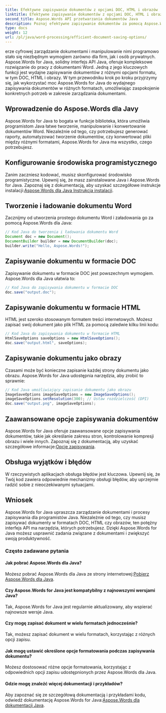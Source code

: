 ```yaml
---
title: Efektywne zapisywanie dokumentów z opcjami DOC, HTML i obrazów
linktitle: Efektywne zapisywanie dokumentów z opcjami DOC, HTML i obrazów
second_title: Aspose.Words API przetwarzania dokumentów Java
description: Poznaj efektywne zapisywanie dokumentów za pomocą Aspose.Words dla Java. Ten przewodnik krok po kroku obejmuje opcje DOC, HTML i obrazów, zwiększając Twoje umiejętności zarządzania dokumentami.
type: docs
weight: 12
url: /pl/java/word-processing/efficient-document-saving-options/
---
```

erze cyfrowej zarządzanie dokumentami i manipulowanie nimi programowo stało się niezbędnym wymogiem zarówno dla firm, jak i osób prywatnych. Aspose.Words for Java, solidny interfejs API Java, oferuje kompleksowe rozwiązanie do pracy z dokumentami Word. Jedną z jego kluczowych funkcji jest wydajne zapisywanie dokumentów z różnymi opcjami formatu, w tym DOC, HTML i obrazy. W tym przewodniku krok po kroku przyjrzymy się, jak wykorzystać moc Aspose.Words for Java do wydajnego zapisywania dokumentów w różnych formatach, umożliwiając zaspokojenie konkretnych potrzeb w zakresie zarządzania dokumentami.


## Wprowadzenie do Aspose.Words dla Javy

Aspose.Words for Java to bogata w funkcje biblioteka, która umożliwia programistom Java łatwe tworzenie, manipulowanie i konwertowanie dokumentów Word. Niezależnie od tego, czy potrzebujesz generować raporty, automatyzować tworzenie dokumentów, czy konwertować pliki między różnymi formatami, Aspose.Words for Java ma wszystko, czego potrzebujesz.

## Konfigurowanie środowiska programistycznego

Zanim zaczniesz kodować, musisz skonfigurować środowisko programistyczne. Upewnij się, że masz zainstalowane Java i Aspose.Words for Java. Zapoznaj się z dokumentacją, aby uzyskać szczegółowe instrukcje instalacji:[Aspose.Words dla Java Instrukcja instalacji](https://releases.aspose.com/words/java/).

## Tworzenie i ładowanie dokumentu Word

Zacznijmy od utworzenia prostego dokumentu Word i załadowania go za pomocą Aspose.Words dla Java:

```java
// Kod Java do tworzenia i ładowania dokumentu Word
Document doc = new Document();
DocumentBuilder builder = new DocumentBuilder(doc);
builder.write("Hello, Aspose.Words!");
```

## Zapisywanie dokumentu w formacie DOC

Zapisywanie dokumentu w formacie DOC jest powszechnym wymogiem. Aspose.Words dla Java ułatwia to:

```java
// Kod Java do zapisywania dokumentu w formacie DOC
doc.save("output.doc");
```

## Zapisywanie dokumentu w formacie HTML

HTML jest szeroko stosowanym formatem treści internetowych. Możesz zapisać swój dokument jako plik HTML za pomocą zaledwie kilku linii kodu:

```java
// Kod Java do zapisywania dokumentu w formacie HTML
HtmlSaveOptions saveOptions = new HtmlSaveOptions();
doc.save("output.html", saveOptions);
```

## Zapisywanie dokumentu jako obrazy

Czasami może być konieczne zapisanie każdej strony dokumentu jako obrazu. Aspose.Words for Java udostępnia narzędzia, aby zrobić to sprawnie:

```java
// Kod Java umożliwiający zapisanie dokumentu jako obrazu
ImageSaveOptions imageSaveOptions = new ImageSaveOptions();
imageSaveOptions.setResolution(300); // Ustaw rozdzielczość (DPI)
doc.save("output.png", imageSaveOptions);
```

## Zaawansowane opcje zapisywania dokumentów

 Aspose.Words for Java oferuje zaawansowane opcje zapisywania dokumentów, takie jak określanie zakresu stron, kontrolowanie kompresji obrazu i wiele innych. Zapoznaj się z dokumentacją, aby uzyskać szczegółowe informacje:[Opcje zapisywania](https://reference.aspose.com/words/java/com.aspose.words/saveoptions/).

## Obsługa wyjątków i błędów

W rzeczywistych aplikacjach obsługa błędów jest kluczowa. Upewnij się, że Twój kod zawiera odpowiednie mechanizmy obsługi błędów, aby uprzejmie radzić sobie z nieoczekiwanymi sytuacjami.

## Wniosek

Aspose.Words for Java upraszcza zarządzanie dokumentami i procesy zapisywania dla programistów Java. Niezależnie od tego, czy musisz zapisywać dokumenty w formatach DOC, HTML czy obrazów, ten potężny interfejs API ma narzędzia, których potrzebujesz. Dzięki Aspose.Words for Java możesz usprawnić zadania związane z dokumentami i zwiększyć swoją produktywność.

### Często zadawane pytania

#### Jak pobrać Aspose.Words dla Java?

 Możesz pobrać Aspose.Words dla Java ze strony internetowej:[Pobierz Aspose.Words dla Java](https://releases.aspose.com/words/java/).

#### Czy Aspose.Words for Java jest kompatybilny z najnowszymi wersjami Java?

Tak, Aspose.Words for Java jest regularnie aktualizowany, aby wspierać najnowsze wersje Java.

#### Czy mogę zapisać dokument w wielu formatach jednocześnie?

Tak, możesz zapisać dokument w wielu formatach, korzystając z różnych opcji zapisu.

#### Jak mogę ustawić określone opcje formatowania podczas zapisywania dokumentu?

Możesz dostosować różne opcje formatowania, korzystając z odpowiednich opcji zapisu udostępnionych przez Aspose.Words dla Java.

#### Gdzie mogę znaleźć więcej dokumentacji i przykładów?

 Aby zapoznać się ze szczegółową dokumentacją i przykładami kodu, odwiedź dokumentację Aspose.Words for Java:[Aspose.Words dla dokumentacji Java](https://reference.aspose.com/words/java/).
